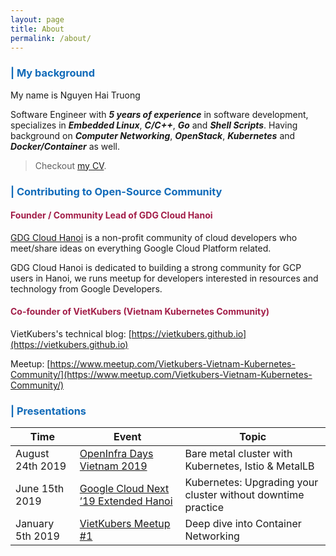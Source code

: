 ```yaml
---
layout: page
title: About
permalink: /about/
---
```


### <span style="color:#126bb9">| My background</span>

My name is Nguyen Hai Truong

Software Engineer with ***5 years of experience*** in software development, specializes in ***Embedded Linux***, ***C/C++***, ***Go*** and ***Shell Scripts***. Having background on ***Computer Networking***, ***OpenStack***, ***Kubernetes*** and ***Docker/Container*** as well.  

> Checkout [my CV](https://firebasestorage.googleapis.com/v0/b/website-gdgcloudhanoi-1992.appspot.com/o/NguyenHaiTruong-CV.pdf?alt=media&token=5bbbc87b-2862-46a5-b1d7-9cafe577f18f).

### <span style="color:#126bb9">| Contributing to Open-Source Community</span>

#### <span style="color:#a21d48">Founder / Community Lead of GDG Cloud Hanoi</span>

[GDG Cloud Hanoi](https://gdcloudhanoi.com) is a non-profit community of cloud developers who meet/share ideas on everything Google Cloud Platform related.

GDG Cloud Hanoi is dedicated to building a strong community for GCP users in Hanoi, we runs meetup for developers interested in resources and technology from Google Developers.

#### <span style="color:#a21d48">Co-founder of VietKubers (Vietnam Kubernetes Community)</span>

VietKubers's technical blog: [https://vietkubers.github.io](https://vietkubers.github.io)

Meetup: [https://www.meetup.com/Vietkubers-Vietnam-Kubernetes-Community/](https://www.meetup.com/Vietkubers-Vietnam-Kubernetes-Community/)

### <span style="color:#126bb9">| Presentations</span>

| Time          | Event         | Topic  |
| ------------- |-------------| -----|
| August 24th 2019      | [OpenInfra Days Vietnam 2019](https://2019.vietopeninfra.org) | Bare metal cluster with Kubernetes, Istio & MetalLB |
| June 15th 2019  | [Google Cloud Next ’19 Extended Hanoi](https://www.meetup.com/Vietkubers-Vietnam-Kubernetes-Community/events/261417540/)      | Kubernetes: Upgrading your cluster without downtime practice |
| January 5th 2019 | [VietKubers Meetup #1](https://www.meetup.com/Vietkubers-Vietnam-Kubernetes-Community/events/257150787/)  | Deep dive into Container Networking |

